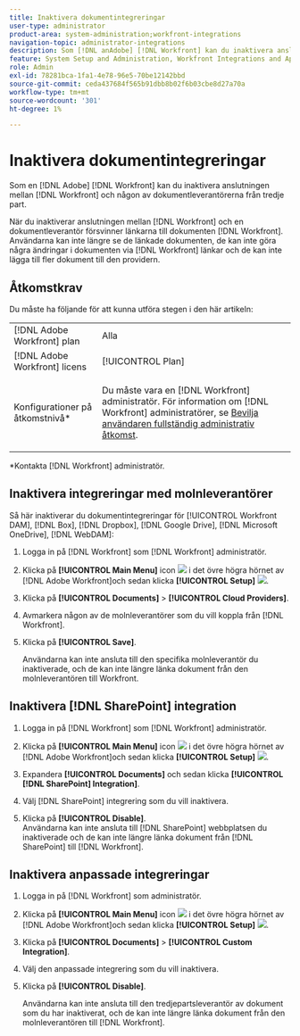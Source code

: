 ```yaml
---
title: Inaktivera dokumentintegreringar
user-type: administrator
product-area: system-administration;workfront-integrations
navigation-topic: administrator-integrations
description: Som [!DNL anAdobe] [!DNL Workfront] kan du inaktivera anslutningen mellan Workfront och någon tredjepartsleverantör av dokument.
feature: System Setup and Administration, Workfront Integrations and Apps, Digital Content and Documents
role: Admin
exl-id: 78281bca-1fa1-4e78-96e5-70be12142bbd
source-git-commit: ceda437684f565b91dbb8b02f6b03cbe8d27a70a
workflow-type: tm+mt
source-wordcount: '301'
ht-degree: 1%

---
```


# Inaktivera dokumentintegreringar

Som en [!DNL Adobe] [!DNL Workfront] kan du inaktivera anslutningen mellan [!DNL Workfront] och någon av dokumentleverantörerna från tredje part.

När du inaktiverar anslutningen mellan [!DNL Workfront] och en dokumentleverantör försvinner länkarna till dokumenten [!DNL Workfront]. Användarna kan inte längre se de länkade dokumenten, de kan inte göra några ändringar i dokumenten via [!DNL Workfront] länkar och de kan inte lägga till fler dokument till den providern.

## Åtkomstkrav

Du måste ha följande för att kunna utföra stegen i den här artikeln:

<table style="table-layout:auto"> 
 <col> 
 <col> 
 <tbody> 
  <tr> 
   <td role="rowheader">[!DNL Adobe Workfront] plan</td> 
   <td>Alla</td> 
  </tr> 
  <tr> 
   <td role="rowheader">[!DNL Adobe Workfront] licens</td> 
   <td>[!UICONTROL Plan]</td> 
  </tr> 
  <tr> 
   <td role="rowheader">Konfigurationer på åtkomstnivå*</td> 
   <td> <p>Du måste vara en [!DNL Workfront] administratör. För information om [!DNL Workfront] administratörer, se <a href="../../administration-and-setup/add-users/configure-and-grant-access/grant-a-user-full-administrative-access.md" class="MCXref xref">Bevilja användaren fullständig administrativ åtkomst</a>.</p> </td> 
  </tr> 
 </tbody> 
</table>

&#42;Kontakta [!DNL Workfront] administratör.

## Inaktivera integreringar med molnleverantörer

Så här inaktiverar du dokumentintegreringar för [!UICONTROL Workfront DAM], [!DNL Box], [!DNL Dropbox], [!DNL Google Drive], [!DNL Microsoft OneDrive], [!DNL WebDAM]:

1. Logga in på [!DNL Workfront] som [!DNL Workfront] administratör.
1. Klicka på **[!UICONTROL Main Menu]** icon ![](assets/main-menu-icon.png) i det övre högra hörnet av [!DNL Adobe Workfront]och sedan klicka **[!UICONTROL Setup]** ![](assets/gear-icon-settings.png).

1. Klicka på **[!UICONTROL Documents]** > **[!UICONTROL Cloud Providers]**.

1. Avmarkera någon av de molnleverantörer som du vill koppla från [!DNL Workfront].
1. Klicka på **[!UICONTROL Save]**.

   Användarna kan inte ansluta till den specifika molnleverantör du inaktiverade, och de kan inte längre länka dokument från den molnleverantören till Workfront.

## Inaktivera [!DNL SharePoint] integration

1. Logga in på [!DNL Workfront] som [!DNL Workfront] administratör.
1. Klicka på **[!UICONTROL Main Menu]** icon ![](assets/main-menu-icon.png) i det övre högra hörnet av [!DNL Adobe Workfront]och sedan klicka **[!UICONTROL Setup]** ![](assets/gear-icon-settings.png).

1. Expandera **[!UICONTROL Documents]** och sedan klicka **[!UICONTROL [!DNL SharePoint] Integration]**.
1. Välj [!DNL SharePoint] integrering som du vill inaktivera.
1. Klicka på **[!UICONTROL Disable]**.\
   Användarna kan inte ansluta till [!DNL SharePoint] webbplatsen du inaktiverade och de kan inte längre länka dokument från [!DNL SharePoint] till [!DNL Workfront].

## Inaktivera anpassade integreringar

1. Logga in på [!DNL Workfront] som administratör.
1. Klicka på **[!UICONTROL Main Menu]** icon ![](assets/main-menu-icon.png) i det övre högra hörnet av [!DNL Adobe Workfront]och sedan klicka **[!UICONTROL Setup]** ![](assets/gear-icon-settings.png).

1. Klicka på **[!UICONTROL Documents]** > **[!UICONTROL Custom Integration]**.
1. Välj den anpassade integrering som du vill inaktivera.
1. Klicka på **[!UICONTROL Disable]**.

   Användarna kan inte ansluta till den tredjepartsleverantör av dokument som du har inaktiverat, och de kan inte längre länka dokument från den molnleverantören till [!DNL Workfront].
